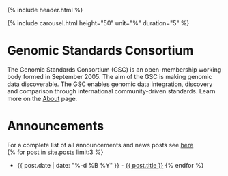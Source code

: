 {% include header.html %}


{% include carousel.html height="50" unit="%" duration="5" %}


# Genomic Standards Consortium

The Genomic Standards Consortium (GSC) is an open-membership working body formed in September 2005. The aim of the GSC is making genomic data discoverable. The GSC enables genomic data integration, discovery and comparison through international community-driven standards.
Learn more on the [About](https://genomicsstandardsconsortium.github.io/gensc.github.io/pages/about.html) page.

# Announcements
For a complete list of all announcements and news posts see [here](https://genomicsstandardsconsortium.github.io/gensc.github.io/pages/blog.html)
<br>
{% for post in site.posts limit:3 %}
- {{ post.date | date: "%-d %B %Y" }} - <a href="{{site.url}}{{ post.url }}"> {{ post.title }}</a>
{% endfor %}
 
<!-- 
# Twitter <a href="https://twitter.com/genomestandards?ref_src=twsrc%5Etfw" class="twitter-follow-button" data-show-count="false">Follow @genomestandards</a><script async src="https://platform.twitter.com/widgets.js" charset="utf-8"></script>
<a class="twitter-timeline" data-height="400" data-theme="light" href="https://twitter.com/genomestandards?ref_src=twsrc%5Etfw">Tweets by genomestandards</a> <script async src="https://platform.twitter.com/widgets.js" charset="utf-8"></script>



## Site Map
* [Home](/)
 * [Meetings pages](pages/meetings.md)
    * [Current](pages/meetings/current.md)
    * [Previous](pages/meetings/past.md)
 * [About](pages/about.md)
    * [Mission Statement](pages/about/mission.md)
    * [Governance](pages/about/goverhance.md)
    * [Board](pages/about/board-members.md)
       - Alumni
       - Advisory board
    * [Community](pages/about/community.md)
    * [Members](pages/about/GSC-members.md)
    * [Funding](pages/about/funding.md)
    * [Publications](pages/about/publication-list.md)
      - Stuff GSC have published
      - Stuff citing GSC
 * [News](pages/news.md)
     * [Projects](pages/projects.md)
 * [Standards](pages/standards-intro.md)
    * current standards
       * [Introduction](pages/standards/packages.md) 
       * [MIxS checklists](pages/standards/mixs.md) These pages needs to be compiled from source RDF of each public checklist
       * [links to current implementations](https://github.com/GenomicsStandardsConsortium/mixs){:target="_blank"}
       * links to purls/RDF of terms
    * historic standards
    * future standards (projects/packages)
    * compliance
       * link to stats of usage
    * current implementations
       * FAIR Sharing map
       * links to INSDC, QIIME, MGRAST etc 
 * [Calendar](pages/calendar.md)
 * [Contact us](pages/contact.md)
    - includes; email, mailing lists, twitter, slack etc
    - Membership (how to join us etc)

-->


